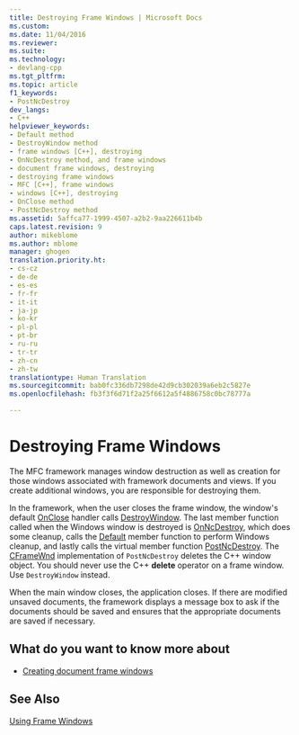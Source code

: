 ```yaml
---
title: Destroying Frame Windows | Microsoft Docs
ms.custom: 
ms.date: 11/04/2016
ms.reviewer: 
ms.suite: 
ms.technology:
- devlang-cpp
ms.tgt_pltfrm: 
ms.topic: article
f1_keywords:
- PostNcDestroy
dev_langs:
- C++
helpviewer_keywords:
- Default method
- DestroyWindow method
- frame windows [C++], destroying
- OnNcDestroy method, and frame windows
- document frame windows, destroying
- destroying frame windows
- MFC [C++], frame windows
- windows [C++], destroying
- OnClose method
- PostNcDestroy method
ms.assetid: 5affca77-1999-4507-a2b2-9aa226611b4b
caps.latest.revision: 9
author: mikeblome
ms.author: mblome
manager: ghogen
translation.priority.ht:
- cs-cz
- de-de
- es-es
- fr-fr
- it-it
- ja-jp
- ko-kr
- pl-pl
- pt-br
- ru-ru
- tr-tr
- zh-cn
- zh-tw
translationtype: Human Translation
ms.sourcegitcommit: bab0fc336db7298de42d9cb302039a6eb2c5827e
ms.openlocfilehash: fb3f3f6d71f2a25f6612a5f4886758c0bc78777a

---
```

# Destroying Frame Windows
The MFC framework manages window destruction as well as creation for those windows associated with framework documents and views. If you create additional windows, you are responsible for destroying them.  
  
 In the framework, when the user closes the frame window, the window's default [OnClose](../mfc/reference/cwnd-class.md#cwnd__onclose) handler calls [DestroyWindow](../mfc/reference/cwnd-class.md#cwnd__destroywindow). The last member function called when the Windows window is destroyed is [OnNcDestroy](../mfc/reference/cwnd-class.md#cwnd__onncdestroy), which does some cleanup, calls the [Default](../mfc/reference/cwnd-class.md#cwnd__default) member function to perform Windows cleanup, and lastly calls the virtual member function [PostNcDestroy](../mfc/reference/cwnd-class.md#cwnd__postncdestroy). The [CFrameWnd](../mfc/reference/cframewnd-class.md) implementation of `PostNcDestroy` deletes the C++ window object. You should never use the C++ **delete** operator on a frame window. Use `DestroyWindow` instead.  
  
 When the main window closes, the application closes. If there are modified unsaved documents, the framework displays a message box to ask if the documents should be saved and ensures that the appropriate documents are saved if necessary.  
  
## What do you want to know more about  
  
-   [Creating document frame windows](../mfc/creating-document-frame-windows.md)  
  
## See Also  
 [Using Frame Windows](../mfc/using-frame-windows.md)




<!--HONumber=Jan17_HO1-->


